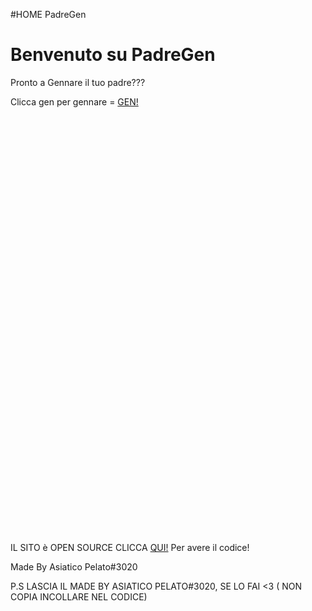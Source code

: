 #HOME PadreGen

# <!DOCTYPE html>
<html>
    <head>
        <meta charset="utf-8">
        <title></title>
        <link rel="stylesheet" href="style.css">
    </head>
    <body>
        <h1>Benvenuto su PadreGen</h1>
        <p class="p-welcome">Pronto a Gennare il tuo padre???</p>
        Clicca gen per gennare = <a href="gennow.html">GEN!</a>
      <p class="p-welcome">‌ </p>
      <p class="p-welcome">‌ </p>
      <p class="p-welcome">‌ </p>
      <p class="p-welcome">‌ </p>
      <p class="p-welcome">‌ ‌‌‌</p>
      <p class="p-welcome">‌ ‌‌</p>
      <p class="p-welcome">‌ </p>
      <p class="p-welcome">‌ </p>
      <p class="p-welcome">‌ ‌‌‌</p>
      <p class="p-welcome">‌ ‌‌</p>
      <p class="p-welcome">‌ </p>
      <p class="p-welcome">‌ </p>
      <p class="p-welcome">‌ ‌‌‌</p>
      <p class="p-welcome">‌ ‌‌</p>
      <p class="p-welcome">‌ </p>
      <p class="p-welcome">‌ </p>
      <p class="p-welcome">‌ ‌‌‌</p>
      <p class="p-welcome">‌ ‌‌</p>
      <p class="p-welcome">‌ </p>
      <p class="p-welcome">‌ </p>
      <p class="p-welcome">‌ ‌‌‌</p>
      <p class="p-welcome">‌ ‌‌‌</p>
      <p class="p-welcome">IL SITO è OPEN SOURCE CLICCA <a href="opensource1.html">QUI!</a> Per avere il codice!</p>
       <p class="p-welcome">‌‌‌Made By Asiatico Pelato#3020</p>
    </body>
</html>
 
P.S LASCIA IL MADE BY ASIATICO PELATO#3020, SE LO FAI <3 ( NON COPIA INCOLLARE NEL CODICE)
